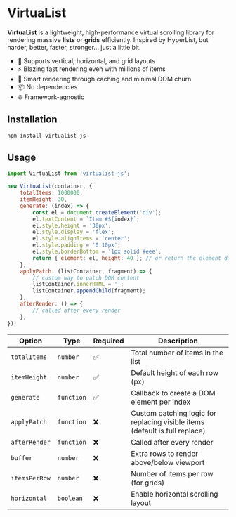 # VirtuaList

**VirtuaList** is a lightweight, high-performance virtual scrolling library for rendering massive **lists** or **grids** efficiently. Inspired by HyperList, but harder, better, faster, stronger... just a little bit.

- 🔁 Supports vertical, horizontal, and grid layouts
- ⚡ Blazing fast rendering even with millions of items
- 🧠 Smart rendering through caching and minimal DOM churn
- 📦 No dependencies
- 🌐 Framework-agnostic

## Installation

```bash
npm install virtualist-js
```

## Usage

```javascript
import VirtuaList from 'virtualist-js';

new VirtuaList(container, {
    totalItems: 1000000,
    itemHeight: 30,
    generate: (index) => {
        const el = document.createElement('div');
        el.textContent = `Item #${index}`;
        el.style.height = '30px';
        el.style.display = 'flex';
        el.style.alignItems = 'center';
        el.style.padding = '0 10px';
        el.style.borderBottom = '1px solid #eee';
        return { element: el, height: 40 }; // or return the element directly if the size doesn't change, e.g. return el;
    },
    applyPatch: (listContainer, fragment) => {
        // custom way to patch DOM content
        listContainer.innerHTML = '';
        listContainer.appendChild(fragment);
    },
    afterRender: () => {
        // called after every render
    },
});
```

| Option        | Type       | Required | Description                                |
| ------------- | ---------- | -------- | ------------------------------------------ |
| `totalItems`  | `number`   | ✅        | Total number of items in the list          |
| `itemHeight`  | `number`   | ✅        | Default height of each row (px)            |
| `generate`    | `function` | ✅        | Callback to create a DOM element per index |
| `applyPatch`  | `function` | ❌        | Custom patching logic for replacing visible items (default is full replace) |
| `afterRender` | `function` | ❌        | Called after every render                  |
| `buffer`      | `number`   | ❌        | Extra rows to render above/below viewport  |
| `itemsPerRow` | `number`   | ❌        | Number of items per row (for grids)        |
| `horizontal`  | `boolean`  | ❌        | Enable horizontal scrolling layout         |
